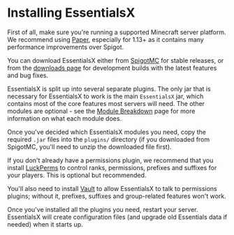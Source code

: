 # Installing EssentialsX

First of all, make sure you're running a supported Minecraft server platform. We recommend using [Paper](https://papermc.io), especially for 1.13+ as it contains many performance improvements over Spigot.

You can download EssentialsX either from [SpigotMC](https://www.spigotmc.org/resources/essentialsx.9089/) for stable releases, or from the [downloads page](https://essentialsx.cf/downloads.html) for development builds with the latest features and bug fixes.

EssentialsX is split up into several separate plugins. The only jar that is necessary for EssentialsX to work is the main `EssentialsX` jar, which contains most of the core features most servers will need. The other modules are optional - see the [Module Breakdown](Module-Breakdown) page for more information on what each module does.

Once you've decided which EssentialsX modules you need, copy the required `.jar` files into the `plugins/` directory (if you downloaded from SpigotMC, you'll need to unzip the downloaded file first).

If you don't already have a permissions plugin, we recommend that you install [LuckPerms](https://luckperms.github.io) to control ranks, permissions, prefixes and suffixes for your players. This is optional but recommended.

You'll also need to install [Vault](https://www.spigotmc.org/resources/vault.34315/) to allow EssentialsX to talk to permissions plugins; without it, prefixes, suffixes and group-related features won't work.

Once you've installed all the plugins you need, restart your server. EssentialsX will create configuration files (and upgrade old Essentials data if needed) when it starts up.
